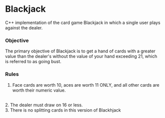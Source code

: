 # Blackjack
C++ implementation of the card game Blackjack in which a single user plays against the dealer. 
### Objective
The primary objective of Blackjack is to get a hand of cards with a greater value than the dealer's without the value of your hand exceeding 21, which is referred to as going bust.
### Rules
1. Face cards are worth 10, aces are worth 11 ONLY, and all other cards are worth their numeric value.
<br>
2. The dealer must draw on 16 or less.
<br>
3. There is no splitting cards in this version of Blackhjack
